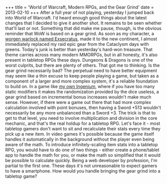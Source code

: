 +++
title = 'World of Warcraft, Modern RPGs, and the Gear Grind'
date = 2013-02-10
+++
After a full year of not playing, yesterday I jumped back into World of Warcraft. I'd heard enough good things about the latest changes that I decided to give it another shot. It remains to be seen whether that'll last or not. Something that did make me pause, though, is the obvious reminder that WoW is based on a gear grind. As soon as my character, a [worgen warlock named Exsecratus](http://us.battle.net/wow/en/character/kelthuzad/Exsecratus/simple), made it to the new continent, I almost immediately replaced my raid epic gear from the Cataclysm days with greens. Today's junk is better than yesterday's hard-won treasure. That theme carries across many modern MMORPGs, but in all honesty, it's also present in tabletop RPGs these days. Dungeons & Dragons is one of the worst culprits, but there are plenty of others. That got me to thinking. Is the gear grind necessarily bad? The perpetual need to have better equipment may seem like a thin excuse to keep people playing a game, but taken as a component of a larger and more complex system, it's a reliable foundation to build on. In a game like [my own Ingenium](http://silvergryphongames.com/games/Ingenium/), where if you have too many static modifiers it makes the randomization provided by the dice useless, a gear grind based on incremental bonus increases wouldn't make much sense. However, if there were a game out there that had more complex calculation involved with point bonuses, then having a Sword +513 wouldn't necessarily be any more unbalanced than a Sword +3. The trick is that to get to that level, you need to involve multiplication and division in the core mechanic, and that's the real holdup for a tabletop RPG. Let's face it - most tabletop gamers don't want to sit and recalculate their stats every time they pick up a new item. In video games it's possible because the game itself handles it automatically in the background without the player even being aware of the math. To introduce infinitely-scaling item stats into a tabletop RPG, you would have to do one of two things - either create a phone/tablet app to handle the math for you, or make the math so simplified that it would be possible to calculate quickly. Being a web developer by profession, I'm partial to the first one. These days it's not unreasonable to expect gamers to have a smartphone. How would you handle bringing the gear grind into a tabletop game?
